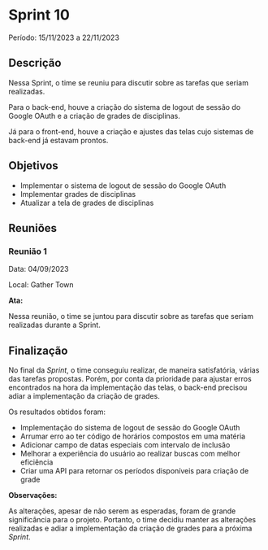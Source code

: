 # Sprint 10

Período: 15/11/2023 a 22/11/2023

## Descrição

Nessa Sprint, o time se reuniu para discutir sobre as tarefas que seriam realizadas. 

Para o back-end, houve a criação do sistema de logout de sessão do Google OAuth e a criação de grades de disciplinas.

Já para o front-end, houve a criação e ajustes das telas cujo sistemas de back-end já estavam prontos.

## Objetivos

- Implementar o sistema de logout de sessão do Google OAuth
- Implementar grades de disciplinas
- Atualizar a tela de grades de disciplinas

## Reuniões

### Reunião 1

Data: 04/09/2023

Local: Gather Town

**Ata:**

Nessa reunião, o time se juntou para discutir sobre as tarefas que seriam realizadas durante a Sprint.

## Finalização

No final da _Sprint_, o time conseguiu realizar, de maneira satisfatória, várias das tarefas propostas. Porém, por conta da prioridade para ajustar erros encontrados na hora da implementação das telas, o back-end precisou adiar a implementação da criação de grades.

Os resultados obtidos foram:

- Implementação do sistema de logout de sessão do Google OAuth
- Arrumar erro ao ter código de horários compostos em uma matéria
- Adicionar campo de datas especiais com intervalo de inclusão
- Melhorar a experiência do usuário ao realizar buscas com melhor eficiência
- Criar uma API para retornar os períodos disponíveis para criação de grade

**Observações:**

As alterações, apesar de não serem as esperadas, foram de grande significância para o projeto. Portanto, o time decidiu manter as alterações realizadas e adiar a implementação da criação de grades para a próxima _Sprint_.
